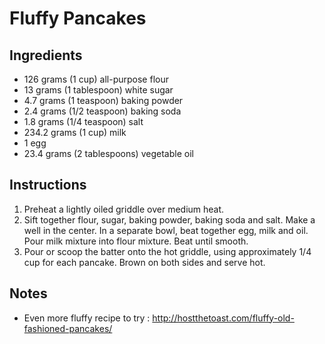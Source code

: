 # Fluffy Pancakes

## Ingredients
- 126 grams (1 cup) all-purpose flour
- 13 grams (1 tablespoon) white sugar
- 4.7 grams (1 teaspoon) baking powder
- 2.4 grams (1/2 teaspoon) baking soda
- 1.8 grams (1/4 teaspoon) salt
- 234.2 grams (1 cup) milk
- 1 egg
- 23.4 grams (2 tablespoons) vegetable oil

## Instructions
1. Preheat a lightly oiled griddle over medium heat.
1. Sift together flour, sugar, baking powder, baking soda and salt. Make a well in the center. In a separate bowl, beat together egg, milk and oil. Pour milk mixture into flour mixture. Beat until smooth.
1. Pour or scoop the batter onto the hot griddle, using approximately 1/4 cup for each pancake. Brown on both sides and serve hot.


## Notes
- Even more fluffy recipe to try : http://hostthetoast.com/fluffy-old-fashioned-pancakes/
